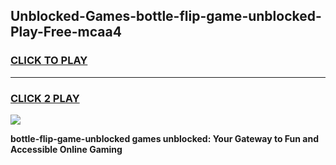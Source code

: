 
## Unblocked-Games-bottle-flip-game-unblocked-Play-Free-mcaa4
<h3>
<a href="https://premium76.site?title=bottle-flip-game-unblocked&ref=23A">CLICK TO PLAY</a></h3>
<hr>

<h3>
<a href="https://premium76.site?title=bottle-flip-game-unblocked&ref=23A">CLICK 2 PLAY</a>
  
</h3>

<a href="https://premium76.site?title=bottle-flip-game-unblocked&ref=23A"><img src="https://clearcache.store/games.png"></a>


**bottle-flip-game-unblocked games unblocked: Your Gateway to Fun and Accessible Online Gaming**

